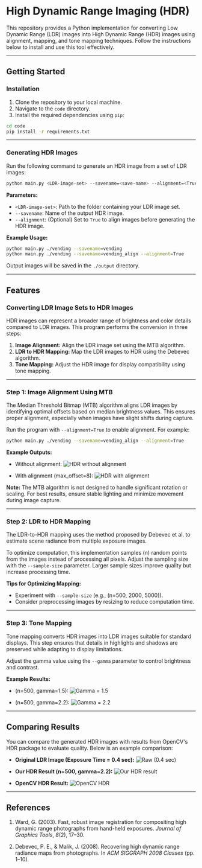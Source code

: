 # High Dynamic Range Imaging (HDR)

This repository provides a Python implementation for converting Low Dynamic Range (LDR) images into High Dynamic Range (HDR) images using alignment, mapping, and tone mapping techniques. Follow the instructions below to install and use this tool effectively.

---

## Getting Started

### Installation

1. Clone the repository to your local machine.
2. Navigate to the `code` directory.
3. Install the required dependencies using `pip`:

```bash
cd code
pip install -r requirements.txt
```

---

### Generating HDR Images

Run the following command to generate an HDR image from a set of LDR images:

```bash
python main.py <LDR-image-set> --savename=<save-name> --alignment=<True/False>
```

**Parameters:**
- `<LDR-image-set>`: Path to the folder containing your LDR image set.
- `--savename`: Name of the output HDR image.
- `--alignment`: (Optional) Set to `True` to align images before generating the HDR image.

**Example Usage:**
```bash
python main.py ./vending --savename=vending
python main.py ./vending --savename=vending_align --alignment=True
```

Output images will be saved in the `./output` directory.

---

## Features

### Converting LDR Image Sets to HDR Images

HDR images can represent a broader range of brightness and color details compared to LDR images. This program performs the conversion in three steps:

1. **Image Alignment:** Align the LDR image set using the MTB algorithm.
2. **LDR to HDR Mapping:** Map the LDR images to HDR using the Debevec algorithm.
3. **Tone Mapping:** Adjust the HDR image for display compatibility using tone mapping.

---

### Step 1: Image Alignment Using MTB

The Median Threshold Bitmap (MTB) algorithm aligns LDR images by identifying optimal offsets based on median brightness values. This ensures proper alignment, especially when images have slight shifts during capture.

Run the program with `--alignment=True` to enable alignment. For example:
```bash
python main.py ./vending --savename=vending_align --alignment=True
```

**Example Outputs:**
- Without alignment:
  ![HDR without alignment](https://github.com/b07611031/Image-processing-algorithm-implementation/blob/main/High-Dynamic-Range-Imaging/figures/vending.jpg)

- With alignment (max_offset=8):
  ![HDR with alignment](https://github.com/b07611031/Image-processing-algorithm-implementation/blob/main/High-Dynamic-Range-Imaging/figures/vending_align.jpg)

**Note:** The MTB algorithm is not designed to handle significant rotation or scaling. For best results, ensure stable lighting and minimize movement during image capture.

---

### Step 2: LDR to HDR Mapping

The LDR-to-HDR mapping uses the method proposed by Debevec et al. to estimate scene radiance from multiple exposure images.

To optimize computation, this implementation samples \(n\) random points from the images instead of processing all pixels. Adjust the sampling size with the `--sample-size` parameter. Larger sample sizes improve quality but increase processing time.

**Tips for Optimizing Mapping:**
- Experiment with `--sample-size` (e.g., \(n=500, 2000, 5000\)).
- Consider preprocessing images by resizing to reduce computation time.

---

### Step 3: Tone Mapping

Tone mapping converts HDR images into LDR images suitable for standard displays. This step ensures that details in highlights and shadows are preserved while adapting to display limitations.

Adjust the gamma value using the `--gamma` parameter to control brightness and contrast.

**Example Results:**
- \(n=500, gamma=1.5\):
  ![Gamma = 1.5](https://github.com/b07611031/Image-processing-algorithm-implementation/blob/main/High-Dynamic-Range-Imaging/figures/hdrtonemapping.jpg)

- \(n=500, gamma=2.2\):
  ![Gamma = 2.2](https://github.com/b07611031/Image-processing-algorithm-implementation/blob/main/High-Dynamic-Range-Imaging/figures/hdrtonemapping_1.jpg)

---

## Comparing Results

You can compare the generated HDR images with results from OpenCV's HDR package to evaluate quality. Below is an example comparison:

- **Original LDR Image \(Exposure Time = 0.4 sec\):**
  ![Raw (0.4 sec)](https://github.com/b07611031/Image-processing-algorithm-implementation/blob/main/High-Dynamic-Range-Imaging/figures/raw_04.jpg)

- **Our HDR Result \(n=500, gamma=2.2\):**
  ![Our HDR result](https://github.com/b07611031/Image-processing-algorithm-implementation/blob/main/High-Dynamic-Range-Imaging/figures/hdrtonemapping_1.jpg)

- **OpenCV HDR Result:**
  ![OpenCV HDR](https://github.com/b07611031/Image-processing-algorithm-implementation/blob/main/High-Dynamic-Range-Imaging/figures/fusion_mertens.jpg)

---

## References

1. Ward, G. (2003). Fast, robust image registration for compositing high dynamic range photographs from hand-held exposures. *Journal of Graphics Tools*, *8*(2), 17–30.

2. Debevec, P. E., & Malik, J. (2008). Recovering high dynamic range radiance maps from photographs. In *ACM SIGGRAPH 2008 Classes* (pp. 1–10).